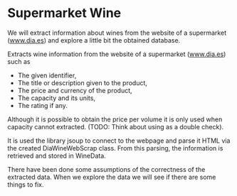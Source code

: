 # Supermarket Wine

We will extract information about wines from the website of a supermarket (www.dia.es) and explore a little bit the obtained database.

Extracts wine information from the  website of a supermarket (www.dia.es) such as 
- The given identifier,
- The title or description given to the product,
- The price and currency of the product,
- The capacity and its units,
- The rating if any.

Although it is possible to obtain the price per volume it is only used when capacity cannot extracted. (TODO: Think about using as a double check).

It is used the library jsoup to connect to the webpage and parse it HTML via the created DiaWineWebScrap class. From this parsing, the information is retrieved and stored in WineData.

There have been done some assumptions of the correctness of the extracted data. When we explore the data we will see if there are some things to fix.
